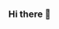 ### Hi there 👋

<!--
**kaustav287/kaustav287** is a ✨ _special_ ✨ repository because its `README.md` (this file) appears on your GitHub profile.

Here are some ideas to get you started:

- 🔭 I’m currently working on ...Students at CSE
- 🌱 I’m currently learning ...AWS
- 👯 I’m looking to collaborate on ...React
- 🤔 I’m looking for help with ... APIs
- 💬 Ask me about ...js
- 📫 How to reach me: ...dj.snake735@gmail.com
- 😄 Pronouns: ...He
- ⚡ Fun fact: ...momo lover
-->
